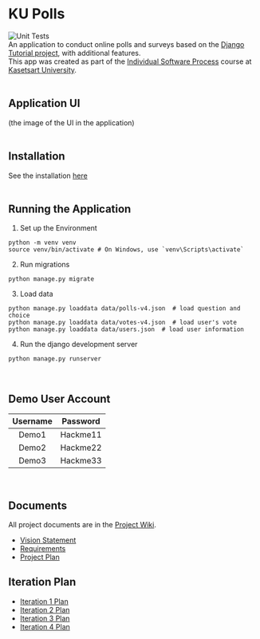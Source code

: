 # KU Polls 
![Unit Tests](../../actions/workflows/ku_polls.yml/badge.svg)
<br>
An application to conduct online polls and surveys based on the [Django Tutorial project](https://www.w3schools.com/django/), 
with additional features.<br>
This app was created as part of the [Individual Software Process](
https://cpske.github.io/ISP) course at [Kasetsart University](https://www.ku.ac.th).
<br><br>


## Application UI
(the image of the UI in the application)<br><br>


## Installation
See the installation [here](Installation.md)<br><br>

## Running the Application
1. Set up the Environment <br>
```
python -m venv venv
source venv/bin/activate # On Windows, use `venv\Scripts\activate`
```
2. Run migrations<br>
```
python manage.py migrate
```
3. Load data
```
python manage.py loaddata data/polls-v4.json  # load question and choice
python manage.py loaddata data/votes-v4.json  # load user's vote
python manage.py loaddata data/users.json  # load user information
```
4. Run the django development server <br>
```
python manage.py runserver
```
<br>

## Demo User Account
| Username | Password  | 
|:--------:|:---------:|
|  Demo1   | Hackme11  |  
|  Demo2   | Hackme22  |  
|  Demo3   | Hackme33  |  
<br>

## Documents
All project documents are in the [Project Wiki](../../wiki/Home).

- [Vision Statement](../../wiki/Vision%20and%20Scope)
- [Requirements](../../wiki/Requirements)
- [Project Plan](../../wiki/Project%20Plan)

## Iteration Plan
- [Iteration 1 Plan](../../wiki/Iteration%201%20Plan)
- [Iteration 2 Plan](../../wiki/Iteration%202%20Plan)
- [Iteration 3 Plan](../../wiki/Iteration%203%20Plan)
- [Iteration 4 Plan](../../wiki/Iteration%204%20Plan)
